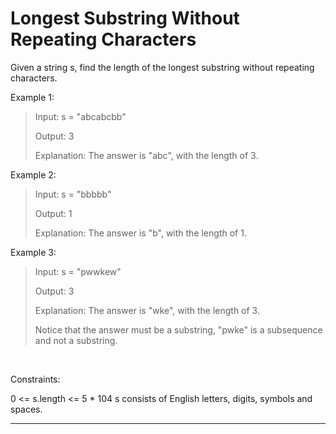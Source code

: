 # Longest Substring Without Repeating Characters

Given a string s, find the length of the longest substring without repeating characters.


Example 1:
> Input: s = "abcabcbb"
>
> Output: 3
>
> Explanation: The answer is "abc", with the length of 3.

Example 2:
> Input: s = "bbbbb"
>
> Output: 1
>
> Explanation: The answer is "b", with the length of 1.

Example 3:
> Input: s = "pwwkew"
>
> Output: 3
>
> Explanation: The answer is "wke", with the length of 3.
>
> Notice that the answer must be a substring, "pwke" is a subsequence and not a substring.

<br/> 
   
Constraints:

0 <= s.length <= 5 * 104
s consists of English letters, digits, symbols and spaces.


<hr/>

<br/> <br/> 

   

